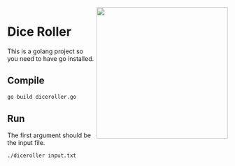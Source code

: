 <img width="300px" src="https://miro.medium.com/max/600/1*yh90bW8jL4f8pOTZTvbzqw.png" align="right">

# Dice Roller

This is a golang project so you need to have go installed.

## Compile

```bash
go build diceroller.go
```

## Run

The first argument should be the input file.

```bash
./diceroller input.txt
```

